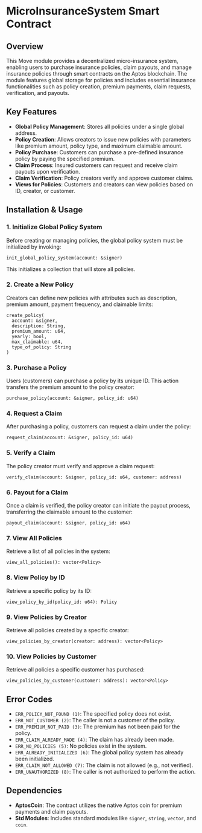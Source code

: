 # MicroInsuranceSystem Smart Contract

## Overview

This Move module provides a decentralized micro-insurance system, enabling users to purchase insurance policies, claim payouts, and manage insurance policies through smart contracts on the Aptos blockchain. The module features global storage for policies and includes essential insurance functionalities such as policy creation, premium payments, claim requests, verification, and payouts.

## Key Features

- **Global Policy Management**: Stores all policies under a single global address.
- **Policy Creation**: Allows creators to issue new policies with parameters like premium amount, policy type, and maximum claimable amount.
- **Policy Purchase**: Customers can purchase a pre-defined insurance policy by paying the specified premium.
- **Claim Process**: Insured customers can request and receive claim payouts upon verification.
- **Claim Verification**: Policy creators verify and approve customer claims.
- **Views for Policies**: Customers and creators can view policies based on ID, creator, or customer.

## Installation & Usage

### 1. Initialize Global Policy System

Before creating or managing policies, the global policy system must be initialized by invoking:

```move
init_global_policy_system(account: &signer)
```

This initializes a collection that will store all policies.

### 2. Create a New Policy

Creators can define new policies with attributes such as description, premium amount, payment frequency, and claimable limits:

```move
create_policy(
  account: &signer,
  description: String,
  premium_amount: u64,
  yearly: bool,
  max_claimable: u64,
  type_of_policy: String
)
```

### 3. Purchase a Policy

Users (customers) can purchase a policy by its unique ID. This action transfers the premium amount to the policy creator:

```move
purchase_policy(account: &signer, policy_id: u64)
```

### 4. Request a Claim

After purchasing a policy, customers can request a claim under the policy:

```move
request_claim(account: &signer, policy_id: u64)
```

### 5. Verify a Claim

The policy creator must verify and approve a claim request:

```move
verify_claim(account: &signer, policy_id: u64, customer: address)
```

### 6. Payout for a Claim

Once a claim is verified, the policy creator can initiate the payout process, transferring the claimable amount to the customer:

```move
payout_claim(account: &signer, policy_id: u64)
```

### 7. View All Policies

Retrieve a list of all policies in the system:

```move
view_all_policies(): vector<Policy>
```

### 8. View Policy by ID

Retrieve a specific policy by its ID:

```move
view_policy_by_id(policy_id: u64): Policy
```

### 9. View Policies by Creator

Retrieve all policies created by a specific creator:

```move
view_policies_by_creator(creator: address): vector<Policy>
```

### 10. View Policies by Customer

Retrieve all policies a specific customer has purchased:

```move
view_policies_by_customer(customer: address): vector<Policy>
```

## Error Codes

- `ERR_POLICY_NOT_FOUND (1)`: The specified policy does not exist.
- `ERR_NOT_CUSTOMER (2)`: The caller is not a customer of the policy.
- `ERR_PREMIUM_NOT_PAID (3)`: The premium has not been paid for the policy.
- `ERR_CLAIM_ALREADY_MADE (4)`: The claim has already been made.
- `ERR_NO_POLICIES (5)`: No policies exist in the system.
- `ERR_ALREADY_INITIALIZED (6)`: The global policy system has already been initialized.
- `ERR_CLAIM_NOT_ALLOWED (7)`: The claim is not allowed (e.g., not verified).
- `ERR_UNAUTHORIZED (8)`: The caller is not authorized to perform the action.

## Dependencies

- **AptosCoin**: The contract utilizes the native Aptos coin for premium payments and claim payouts.
- **Std Modules**: Includes standard modules like `signer`, `string`, `vector`, and `coin`.
